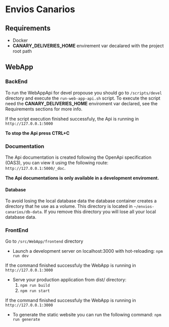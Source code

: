 # Envios Canarios

## Requirements
- Docker
- **CANARY_DELIVERIES_HOME** envirement var decalared with the project root path

## WebApp

### BackEnd

To run the WebAppApi for devel propouse you should go to `/scripts/devel` directory and execute the `run-web-app-api.sh` script. To execute the script need the **CANARY_DELIVERIES_HOME** enviroment var declared, see the Requirements sections for more info.

If the script execution finished successfuly, the Api is running in `http://127.0.0.1:5000`

**To stop the Api press CTRL+C**

### Documentation

The Api documentation is created following the OpenApi specification (OAS3), you can view it using the following route: `http://127.0.0.1:5000/_doc`.

**The Api documentations is only available in a development enviroment.**

#### Database

To avoid losing the local database data the database container creates a directory that he use as a volume. This directory is located in `~/envios-canarios/db-data`.
If you remove this directory you will lose all your local database data.

### FrontEnd

Go to `/src/WebApp/frontend` directory

- Launch a development server on localhost:3000 with hot-reloading:
`npm run dev`

If the command finished successfuly the WebApp is running in `http://127.0.0.1:3000`

- Serve your production application from dist/ directory:
    1. `npm run build`
    2. `npm run start`

If the command finished successfuly the WebApp is running in `http://127.0.0.1:3000`

- To generate the static website you can run the following command:
`npm run generate`
